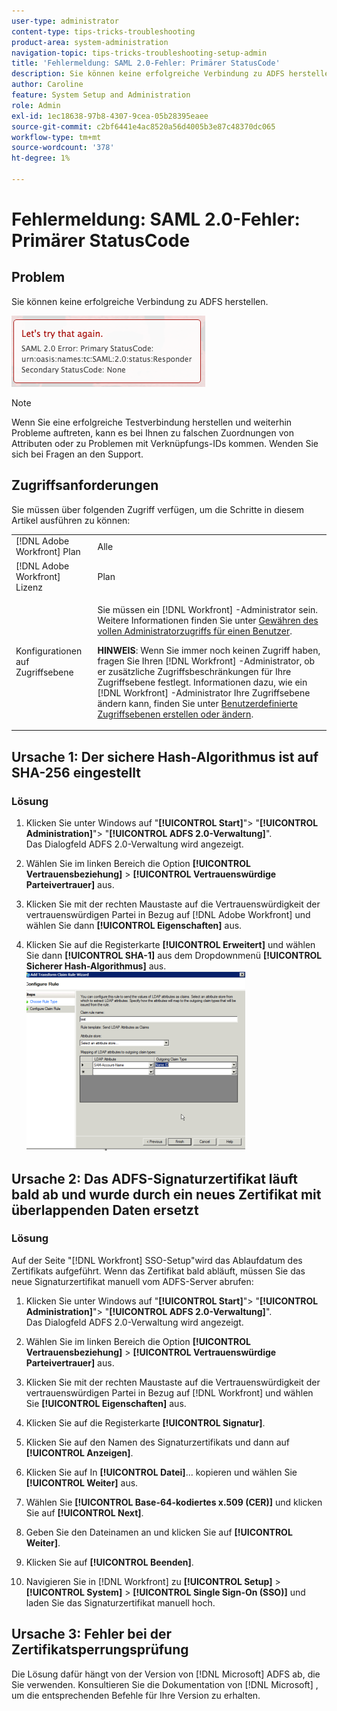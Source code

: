 ```yaml
---
user-type: administrator
content-type: tips-tricks-troubleshooting
product-area: system-administration
navigation-topic: tips-tricks-troubleshooting-setup-admin
title: 'Fehlermeldung: SAML 2.0-Fehler: Primärer StatusCode'
description: Sie können keine erfolgreiche Verbindung zu ADFS herstellen.
author: Caroline
feature: System Setup and Administration
role: Admin
exl-id: 1ec18638-97b8-4307-9cea-05b28395eaee
source-git-commit: c2bf6441e4ac8520a56d4005b3e87c48370dc065
workflow-type: tm+mt
source-wordcount: '378'
ht-degree: 1%

---
```


# Fehlermeldung: SAML 2.0-Fehler: Primärer StatusCode

## Problem

Sie können keine erfolgreiche Verbindung zu ADFS herstellen.

![SAML_2.0_Error_Primär_status_code.png](assets/saml-2.0-error-primary-status-code.png)

>[!NOTE]
>
>Wenn Sie eine erfolgreiche Testverbindung herstellen und weiterhin Probleme auftreten, kann es bei Ihnen zu falschen Zuordnungen von Attributen oder zu Problemen mit Verknüpfungs-IDs kommen. Wenden Sie sich bei Fragen an den Support.

## Zugriffsanforderungen

Sie müssen über folgenden Zugriff verfügen, um die Schritte in diesem Artikel ausführen zu können:

<table style="table-layout:auto"> 
 <col> 
 <col> 
 <tbody> 
  <tr> 
   <td role="rowheader">[!DNL Adobe Workfront] Plan</td> 
   <td>Alle</td> 
  </tr> 
  <tr> 
   <td role="rowheader">[!DNL Adobe Workfront] Lizenz</td> 
   <td>Plan</td> 
  </tr> 
  <tr> 
   <td role="rowheader">Konfigurationen auf Zugriffsebene</td> 
   <td> <p>Sie müssen ein [!DNL Workfront] -Administrator sein. Weitere Informationen finden Sie unter <a href="../../administration-and-setup/add-users/configure-and-grant-access/grant-a-user-full-administrative-access.md" class="MCXref xref">Gewähren des vollen Administratorzugriffs für einen Benutzer</a>.</p> <p><b>HINWEIS</b>: Wenn Sie immer noch keinen Zugriff haben, fragen Sie Ihren [!DNL Workfront] -Administrator, ob er zusätzliche Zugriffsbeschränkungen für Ihre Zugriffsebene festlegt. Informationen dazu, wie ein [!DNL Workfront] -Administrator Ihre Zugriffsebene ändern kann, finden Sie unter <a href="../../administration-and-setup/add-users/configure-and-grant-access/create-modify-access-levels.md" class="MCXref xref">Benutzerdefinierte Zugriffsebenen erstellen oder ändern</a>.</p> </td> 
  </tr> 
 </tbody> 
</table>

## Ursache 1: Der sichere Hash-Algorithmus ist auf SHA-256 eingestellt

### Lösung

1. Klicken Sie unter Windows auf &quot;**[!UICONTROL Start]**&quot;> &quot;**[!UICONTROL Administration]**&quot;> &quot;**[!UICONTROL ADFS 2.0-Verwaltung]**&quot;.\
   Das Dialogfeld ADFS 2.0-Verwaltung wird angezeigt.

1. Wählen Sie im linken Bereich die Option **[!UICONTROL Vertrauensbeziehung]** > **[!UICONTROL Vertrauenswürdige Parteivertrauer]** aus.

1. Klicken Sie mit der rechten Maustaste auf die Vertrauenswürdigkeit der vertrauenswürdigen Partei in Bezug auf [!DNL Adobe Workfront] und wählen Sie dann **[!UICONTROL Eigenschaften]** aus.
1. Klicken Sie auf die Registerkarte **[!UICONTROL Erweitert]** und wählen Sie dann **[!UICONTROL SHA-1]** aus dem Dropdownmenü **[!UICONTROL Sicherer Hash-Algorithmus]** aus.\
   ![](assets/1-350x287.png)

## Ursache 2: Das ADFS-Signaturzertifikat läuft bald ab und wurde durch ein neues Zertifikat mit überlappenden Daten ersetzt

### Lösung

Auf der Seite &quot;[!DNL Workfront] SSO-Setup&quot;wird das Ablaufdatum des Zertifikats aufgeführt. Wenn das Zertifikat bald abläuft, müssen Sie das neue Signaturzertifikat manuell vom ADFS-Server abrufen:

1. Klicken Sie unter Windows auf &quot;**[!UICONTROL Start]**&quot;> &quot;**[!UICONTROL Administration]**&quot;> &quot;**[!UICONTROL ADFS 2.0-Verwaltung]**&quot;.\
   Das Dialogfeld ADFS 2.0-Verwaltung wird angezeigt.

1. Wählen Sie im linken Bereich die Option **[!UICONTROL Vertrauensbeziehung]** > **[!UICONTROL Vertrauenswürdige Parteivertrauer]** aus.

1. Klicken Sie mit der rechten Maustaste auf die Vertrauenswürdigkeit der vertrauenswürdigen Partei in Bezug auf [!DNL Workfront] und wählen Sie **[!UICONTROL Eigenschaften]** aus.
1. Klicken Sie auf die Registerkarte **[!UICONTROL Signatur]**.
1. Klicken Sie auf den Namen des Signaturzertifikats und dann auf **[!UICONTROL Anzeigen]**.
1. Klicken Sie auf In **[!UICONTROL Datei]**... kopieren und wählen Sie **[!UICONTROL Weiter]** aus.

1. Wählen Sie **[!UICONTROL Base-64-kodiertes x.509 (CER)]** und klicken Sie auf **[!UICONTROL Next]**.

1. Geben Sie den Dateinamen an und klicken Sie auf **[!UICONTROL Weiter]**.
1. Klicken Sie auf **[!UICONTROL Beenden]**.
1. Navigieren Sie in [!DNL Workfront] zu **[!UICONTROL Setup]** > **[!UICONTROL System]** > **[!UICONTROL Single Sign-On (SSO)]** und laden Sie das Signaturzertifikat manuell hoch.

## Ursache 3: Fehler bei der Zertifikatsperrungsprüfung

Die Lösung dafür hängt von der Version von [!DNL Microsoft] ADFS ab, die Sie verwenden. Konsultieren Sie die Dokumentation von [!DNL Microsoft] , um die entsprechenden Befehle für Ihre Version zu erhalten.

